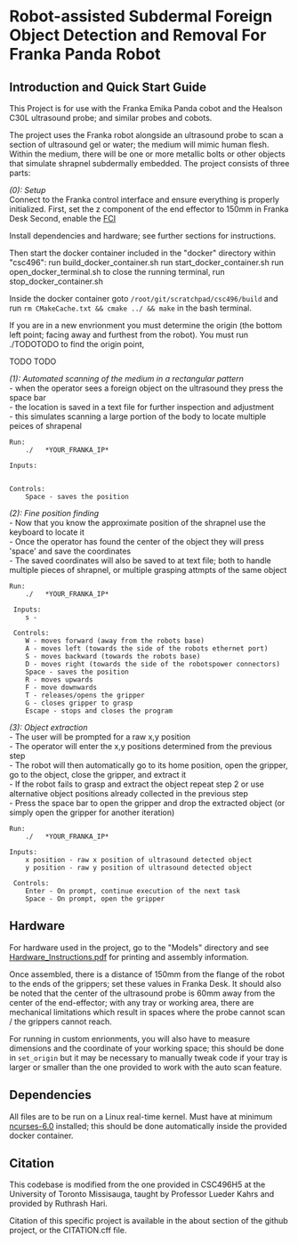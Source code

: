 # Robot-assisted Subdermal Foreign Object Detection and Removal For Franka Panda Robot


## **Introduction and Quick Start Guide**
This Project is for use with the Franka Emika Panda cobot and the Healson C30L ultrasound probe; and similar probes and cobots.

The project uses the Franka robot alongside an ultrasound probe to scan a section of ultrasound gel or water; the medium will mimic human flesh. Within the medium, there will be one or more metallic bolts or other objects that simulate shrapnel subdermally embedded. The project consists of three parts:

*(0): Setup*<br />
Connect to the Franka control interface and ensure everything is properly initialized. 
First, set the z component of the end effector to 150mm in Franka Desk
Second, enable the [FCI](https://frankaemika.github.io/docs/getting_started.html)

Install dependencies and hardware; see further sections for instructions.

Then start the docker container included in the "docker" directory within "csc496":
    run build_docker_container.sh
    run start_docker_container.sh
    run open_docker_terminal.sh
    to close the running terminal, run stop_docker_container.sh

Inside the docker container goto `/root/git/scratchpad/csc496/build` and run `rm CMakeCache.txt && cmake ../ && make` in the bash terminal.

If you are in a new envrionment you must determine the origin (the bottom left point; facing away and furthest from the robot).
You must run ./TODOTODO  to find the origin point, 

TODO TODO

*(1): Automated scanning of the medium in a rectangular pattern*<br />
     - when the operator sees a foreign object on the ultrasound they press the space bar<br />
     - the location is saved in a text file for further inspection and adjustment<br />
     - this simulates scanning a large portion of the body to locate multiple peices of shrapenal<br />

    Run:
        ./   *YOUR_FRANKA_IP*

    Inputs:


    Controls:
        Space - saves the position

*(2): Fine position finding* <br />
     - Now that you know the approximate position of the shrapnel use the keyboard to locate it <br />
     - Once the operator has found the center of the object they will press 'space' and save the coordinates <br />
     - The saved coordinates will also be saved to at text file; both to handle multiple pieces of shrapnel, or multiple grasping attmpts of the same object <br />
    
    Run:
        ./   *YOUR_FRANKA_IP*  

     Inputs:
        s -

     Controls:
        W - moves forward (away from the robots base)
        A - moves left (towards the side of the robots ethernet port)
        S - moves backward (towards the robots base)
        D - moves right (towards the side of the robotspower connectors)
        Space - saves the position
        R - moves upwards
        F - move downwards
        T - releases/opens the gripper
        G - closes gripper to grasp
        Escape - stops and closes the program

*(3): Object extraction*<br />
     - The user will be prompted for a raw x,y position<br />
     - The operator will enter the x,y positions determined from the previous step<br />
     - The robot will then automatically go to its home position, open the gripper, go to the object, close the gripper, and extract it<br />
     - If the robot fails to grasp and extract the object repeat step 2 or use alternative object positions already collected in the previous step<br />
     - Press the space bar to open the gripper and drop the extracted object (or simply open the gripper for another iteration)<br />
  
    Run:
        ./   *YOUR_FRANKA_IP*  
        
    Inputs:
        x position - raw x position of ultrasound detected object
        y position - raw y position of ultrasound detected object

     Controls:
        Enter - On prompt, continue execution of the next task
        Space - On prompt, open the gripper



## **Hardware**
For hardware used in the project, go to the "Models" directory and see [Hardware_Instructions.pdf](https://github.com/alex-denisov-ca/Franka_SubdermalObjectDetectionRemoval/blob/main/Models/Hardware_Instructions.pdf) for printing and assembly information.

Once assembled, there is a distance of 150mm from the flange of the robot to the ends of the grippers; set these values in Franka Desk.
It should also be noted that the center of the ultrasound probe is 60mm away from the center of the end-effector; 
with any tray or working area, there are mechanical limitations which result in spaces where the probe cannot scan / the grippers cannot reach.

For running in custom enrionments, you will also have to measure dimensions and the coordinate of your working space;
this should be done in `set_origin` but it may be necessary to manually tweak code if your tray is larger or smaller than the one provided to work with the auto scan feature.

## **Dependencies**
All files are to be run on a Linux real-time kernel.
Must have at minimum [ncurses-6.0](https://lists.gnu.org/archive/html/info-gnu/2015-08/msg00002.html) installed; this should be done automatically
inside the provided docker container. 

## **Citation**
This codebase is modified from the one provided in CSC496H5 at the University of Toronto Missisauga, taught by Professor Lueder Kahrs and provided by Ruthrash Hari.

Citation of this specific project is available in the about section of the github project, or the CITATION.cff file.


